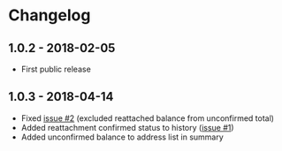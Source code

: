 # Changelog

## 1.0.2 - 2018-02-05
- First public release

## 1.0.3 - 2018-04-14
- Fixed [issue #2](https://github.com/josemmo/iotawebwallet/issues/2) (excluded reattached balance from unconfirmed total)
- Added reattachment confirmed status to history ([issue #1](https://github.com/josemmo/iotawebwallet/issues/1))
- Added unconfirmed balance to address list in summary
